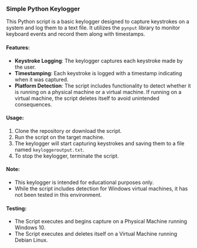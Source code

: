 ### Simple Python Keylogger

This Python script is a basic keylogger designed to capture keystrokes on a system and log them to a text file. It utilizes the `pynput` library to monitor keyboard events and record them along with timestamps.

#### Features:

- **Keystroke Logging**: The keylogger captures each keystroke made by the user.
- **Timestamping**: Each keystroke is logged with a timestamp indicating when it was captured.
- **Platform Detection**: The script includes functionality to detect whether it is running on a physical machine or a virtual machine. If running on a virtual machine, the script deletes itself to avoid unintended consequences.

#### Usage:

1. Clone the repository or download the script.
2. Run the script on the target machine.
3. The keylogger will start capturing keystrokes and saving them to a file named `keyloggeroutput.txt`.
4. To stop the keylogger, terminate the script.

#### Note:

- This keylogger is intended for educational purposes only.
- While the script includes detection for Windows virtual machines, it has not been tested in this environment.

#### Testing:
- The Script executes and begins capture on a Physical Machine running Windows 10.
- The Script executes and deletes itself on a Virtual Machine running Debian Linux.
